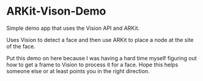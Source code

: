 # ARKit-Vison-Demo
Simple demo app that uses the Vision API and ARKit.

Uses Vision to detect a face and then use ARKit to place a node at the site of the face.

Put this demo on here because I was having a hard time myself figuring out how to get a frame to Vision to process it for a face. Hope this helps someone else or at least points you in the right direction.
